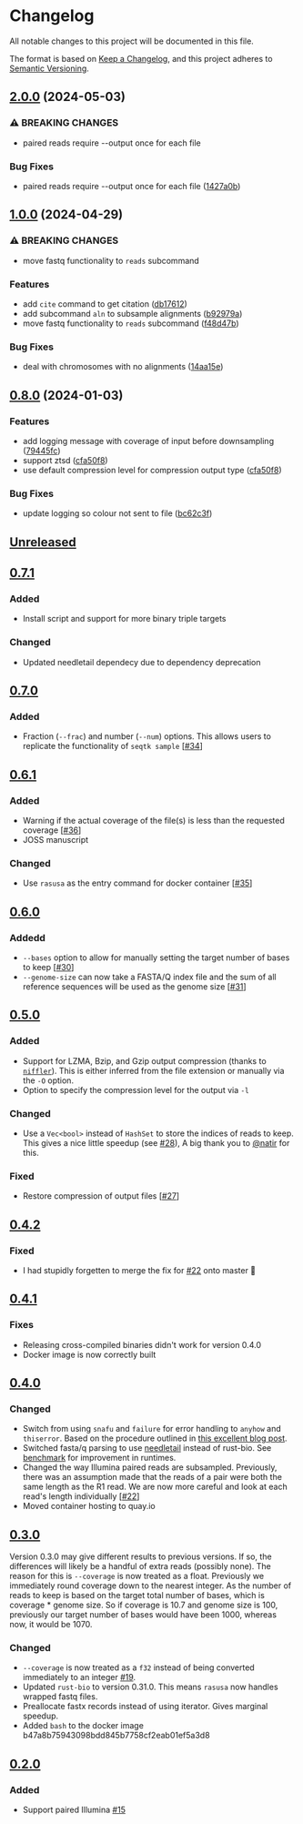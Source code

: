 # Changelog

All notable changes to this project will be documented in this file.

The format is based on [Keep a Changelog](https://keepachangelog.com/en/1.0.0/), and
this project adheres to [Semantic Versioning](https://semver.org/spec/v2.0.0.html).

## [2.0.0](https://github.com/mbhall88/rasusa/compare/1.0.0...2.0.0) (2024-05-03)


### ⚠ BREAKING CHANGES

* paired reads require --output once for each file

### Bug Fixes

* paired reads require --output once for each file ([1427a0b](https://github.com/mbhall88/rasusa/commit/1427a0bd85c1a1b731d23c4b830bbcf7eb49e125))

## [1.0.0](https://github.com/mbhall88/rasusa/compare/0.8.0...1.0.0) (2024-04-29)


### ⚠ BREAKING CHANGES

* move fastq functionality to `reads` subcommand

### Features

* add `cite` command to get citation ([db17612](https://github.com/mbhall88/rasusa/commit/db17612e35d39c2d2b26bebb0b0632de4ade7206))
* add subcommand `aln` to subsample alignments ([b92979a](https://github.com/mbhall88/rasusa/commit/b92979a3165c73c1b40d3661d6dd8ea21099b3e7))
* move fastq functionality to `reads` subcommand ([f48d47b](https://github.com/mbhall88/rasusa/commit/f48d47b5ad26aff767ca52a572f8e442690e5e1c))


### Bug Fixes

* deal with chromosomes with no alignments ([14aa15e](https://github.com/mbhall88/rasusa/commit/14aa15efeed3691adc4cfd20ac0fc4bfb8ec6f87))

## [0.8.0](https://github.com/mbhall88/rasusa/compare/0.7.1...0.8.0) (2024-01-03)


### Features

* add logging message with coverage of input before downsampling ([79445fc](https://github.com/mbhall88/rasusa/commit/79445fc8b40302ed197f8330e61a797b81a47db6))
* support ztsd ([cfa50f8](https://github.com/mbhall88/rasusa/commit/cfa50f8aca00d6e2321ca45ea09579b95da25f7f))
* use default compression level for compression output type ([cfa50f8](https://github.com/mbhall88/rasusa/commit/cfa50f8aca00d6e2321ca45ea09579b95da25f7f))


### Bug Fixes

* update logging so colour not sent to file ([bc62c3f](https://github.com/mbhall88/rasusa/commit/bc62c3fb4db2b9de903440a2d2a9ef9c7a06107f))

## [Unreleased]

## [0.7.1]

### Added

- Install script and support for more binary triple targets

### Changed

- Updated needletail dependecy due to dependency deprecation

## [0.7.0]

### Added

- Fraction (`--frac`) and number (`--num`) options. This allows users to replicate the
  functionality of `seqtk sample` [[#34][34]]

## [0.6.1]

### Added

- Warning if the actual coverage of the file(s) is less than the requested coverage
  [[#36][36]]
- JOSS manuscript

### Changed

- Use `rasusa` as the entry command for docker container [[#35][35]]

## [0.6.0]

### Addedd

- `--bases` option to allow for manually setting the target number of bases to keep
  [[#30][30]]
- `--genome-size` can now take a FASTA/Q index file and the sum of all reference
  sequences will be used as the genome size [[#31][31]]

## [0.5.0]

### Added

- Support for LZMA, Bzip, and Gzip output compression (thanks to
  [`niffler`](https://github.com/luizirber/niffler/)). This is either inferred from the
  file extension or manually via the `-O` option.
- Option to specify the compression level for the output via `-l`

### Changed

- Use a `Vec<bool>` instead of `HashSet` to store the indices of reads to keep. This
  gives a nice little speedup (see [#28][28]), A big thank you to
  [@natir](https://github.com/natir) for this.

### Fixed

- Restore compression of output files [[#27][27]]

## [0.4.2]

### Fixed

- I had stupidly forgetten to merge the fix for [#22][22] onto master 🤦

## [0.4.1]

### Fixes

- Releasing cross-compiled binaries didn't work for version 0.4.0
- Docker image is now correctly built

## [0.4.0]

### Changed

- Switch from using `snafu` and `failure` for error handling to `anyhow` and
  `thiserror`. Based on the procedure outlined in [this excellent blog
  post][error-blog].
- Switched fasta/q parsing to use [needletail](https://github.com/onecodex/needletail)
  instead of rust-bio. See [benchmark] for improvement in runtimes.
- Changed the way Illumina paired reads are subsampled. Previously, there was an
  assumption made that the reads of a pair were both the same length as the R1 read. We
  are now more careful and look at each read's length individually [[#22][22]]
- Moved container hosting to quay.io

## [0.3.0]

Version 0.3.0 may give different results to previous versions. If so, the differences
will likely be a handful of extra reads (possibly none). The reason for this is
`--coverage` is now treated as a float. Previously we immediately round coverage down to
the nearest integer. As the number of reads to keep is based on the target total number
of bases, which is coverage * genome size. So if coverage is 10.7 and genome size is
100, previously our target number of bases would have been 1000, whereas now, it would
be 1070.

### Changed

- `--coverage` is now treated as a `f32` instead of being converted immediately to an
  integer [#19][19].
- Updated `rust-bio` to version 0.31.0. This means `rasusa` now handles wrapped fastq
  files.
- Preallocate fastx records instead of using iterator. Gives marginal speedup.
- Added `bash` to the docker image b47a8b75943098bdd845b7758cf2eab01ef5a3d8

## [0.2.0]

### Added

- Support paired Illumina [#15](https://github.com/mbhall88/rasusa/issues/15)

[0.2.0]: https://github.com/mbhall88/rasusa/releases/tag/0.2.0

[0.3.0]: https://github.com/mbhall88/rasusa/releases/tag/0.3.0

[0.4.0]: https://github.com/mbhall88/rasusa/releases/tag/0.4.0

[0.4.1]: https://github.com/mbhall88/rasusa/releases/tag/0.4.1

[0.4.2]: https://github.com/mbhall88/rasusa/releases/tag/0.4.2

[0.5.0]: https://github.com/mbhall88/rasusa/releases/tag/0.5.0

[0.6.0]: https://github.com/mbhall88/rasusa/releases/tag/0.6.0

[0.6.1]: https://github.com/mbhall88/rasusa/releases/tag/0.6.1

[0.7.0]: https://github.com/mbhall88/rasusa/compare/0.6.1...0.7.0

[0.7.1]: https://github.com/mbhall88/rasusa/compare/0.7.0...0.7.1

[19]: https://github.com/mbhall88/rasusa/issues/19

[22]: https://github.com/mbhall88/rasusa/issues/22

[27]: https://github.com/mbhall88/rasusa/issues/27

[28]: https://github.com/mbhall88/rasusa/pull/28

[30]: https://github.com/mbhall88/rasusa/issues/30

[31]: https://github.com/mbhall88/rasusa/issues/31

[34]: https://github.com/mbhall88/rasusa/issues/34

[35]: https://github.com/mbhall88/rasusa/issues/35

[36]: https://github.com/mbhall88/rasusa/issues/36

[benchmark]: https://github.com/mbhall88/rasusa#benchmark

[error-blog]: https://nick.groenen.me/posts/rust-error-handling/

[unreleased]: https://github.com/mbhall88/rasusa/compare/0.7.0...HEAD
